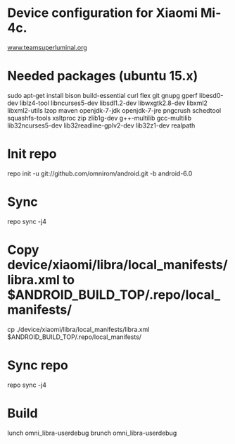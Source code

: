 Device configuration for Xiaomi Mi-4c.
=====================================

www.teamsuperluminal.org

# Needed packages (ubuntu 15.x)
sudo apt-get install bison build-essential curl flex git gnupg gperf libesd0-dev liblz4-tool libncurses5-dev libsdl1.2-dev libwxgtk2.8-dev libxml2 libxml2-utils lzop maven openjdk-7-jdk openjdk-7-jre pngcrush schedtool squashfs-tools xsltproc zip zlib1g-dev g++-multilib gcc-multilib lib32ncurses5-dev lib32readline-gplv2-dev lib32z1-dev realpath

# Init repo
repo init -u git://github.com/omnirom/android.git -b android-6.0

# Sync
repo sync -j4

# Copy device/xiaomi/libra/local_manifests/libra.xml to $ANDROID_BUILD_TOP/.repo/local_manifests/
cp ./device/xiaomi/libra/local_manifests/libra.xml $ANDROID_BUILD_TOP/.repo/local_manifests/

# Sync repo
repo sync -j4 

# Build
lunch omni_libra-userdebug
brunch omni_libra-userdebug

